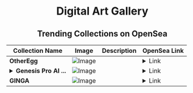 <div align="center">

# Digital Art Gallery

## Trending Collections on OpenSea

| Collection Name                       | Image                                                                                     | Description                       | OpenSea Link                                                                                          |
|---------------------------------------|-------------------------------------------------------------------------------------------|-----------------------------------|--------------------------------------------------------------------------------------------------------|
| **OtherEgg** | ![Image](https://i.seadn.io/s/raw/files/eb86bbf961ea25efe43be3e66f116c97.gif?w=500&auto=format?w=200&auto=format) |  | <details><summary>Link</summary>[OtherEgg](https://opensea.io/collection/otheregg)</details> |
| **<details><summary>Genesis Pro AI ...</summary>Genesis Pro AI - NOVA</details>** | ![Image](https://i.seadn.io/s/raw/files/d6c4fbf7fe2d18d486d8a0c89297f046.webp?w=500&auto=format?w=200&auto=format) |  | <details><summary>Link</summary>[Genesis Pro AI - NOVA](https://opensea.io/collection/genesis-pro-ai-nova)</details> |
| **GINGA** | ![Image](https://i.seadn.io/s/raw/files/4f7651b45ba0d17ebd41316f23af29c3.png?w=500&auto=format?w=200&auto=format) |  | <details><summary>Link</summary>[GINGA](https://opensea.io/collection/ginga-2)</details> |

</div>